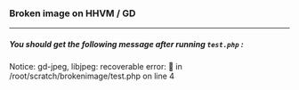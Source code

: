 ### Broken image on HHVM / GD
-------------------

##### You should get the following message after running `test.php` :
Notice: gd-jpeg, libjpeg: recoverable error: 
 in /root/scratch/brokenimage/test.php on line 4
